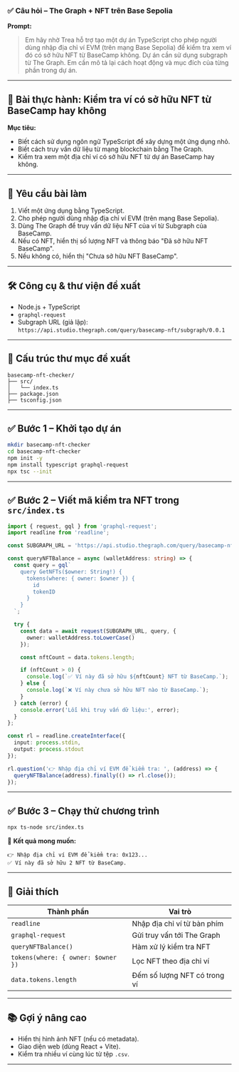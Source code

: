 ### ✅ Câu hỏi – The Graph + NFT trên Base Sepolia

**Prompt:**

> Em hãy nhờ Trea hỗ trợ tạo một dự án TypeScript cho phép người dùng nhập địa chỉ ví EVM (trên mạng Base Sepolia) để kiểm tra xem ví đó có sở hữu NFT từ BaseCamp không. Dự án cần sử dụng subgraph từ The Graph. Em cần mô tả lại cách hoạt động và mục đích của từng phần trong dự án.

---

## 🎯 **Bài thực hành: Kiểm tra ví có sở hữu NFT từ BaseCamp hay không**

**Mục tiêu:**

* Biết cách sử dụng ngôn ngữ TypeScript để xây dựng một ứng dụng nhỏ.
* Biết cách truy vấn dữ liệu từ mạng blockchain bằng The Graph.
* Kiểm tra xem một địa chỉ ví có sở hữu NFT từ dự án BaseCamp hay không.

---

## 📌 **Yêu cầu bài làm**

1. Viết một ứng dụng bằng TypeScript.
2. Cho phép người dùng nhập địa chỉ ví EVM (trên mạng Base Sepolia).
3. Dùng The Graph để truy vấn dữ liệu NFT của ví từ Subgraph của BaseCamp.
4. Nếu có NFT, hiển thị số lượng NFT và thông báo "Đã sở hữu NFT BaseCamp".
5. Nếu không có, hiển thị "Chưa sở hữu NFT BaseCamp".

---

## 🛠 **Công cụ & thư viện đề xuất**

* Node.js + TypeScript
* `graphql-request`
* Subgraph URL (giả lập): `https://api.studio.thegraph.com/query/basecamp-nft/subgraph/0.0.1`

---

## 📁 **Cấu trúc thư mục đề xuất**

```
basecamp-nft-checker/
├── src/
│   └── index.ts
├── package.json
├── tsconfig.json
```

---

## ✅ **Bước 1 – Khởi tạo dự án**

```bash
mkdir basecamp-nft-checker
cd basecamp-nft-checker
npm init -y
npm install typescript graphql-request
npx tsc --init
```

---

## ✅ **Bước 2 – Viết mã kiểm tra NFT trong `src/index.ts`**

```ts
import { request, gql } from 'graphql-request';
import readline from 'readline';

const SUBGRAPH_URL = 'https://api.studio.thegraph.com/query/basecamp-nft/subgraph/0.0.1';

const queryNFTBalance = async (walletAddress: string) => {
  const query = gql`
    query GetNFTs($owner: String!) {
      tokens(where: { owner: $owner }) {
        id
        tokenID
      }
    }
  `;

  try {
    const data = await request(SUBGRAPH_URL, query, {
      owner: walletAddress.toLowerCase()
    });

    const nftCount = data.tokens.length;

    if (nftCount > 0) {
      console.log(`✅ Ví này đã sở hữu ${nftCount} NFT từ BaseCamp.`);
    } else {
      console.log(`❌ Ví này chưa sở hữu NFT nào từ BaseCamp.`);
    }
  } catch (error) {
    console.error('Lỗi khi truy vấn dữ liệu:', error);
  }
};

const rl = readline.createInterface({
  input: process.stdin,
  output: process.stdout
});

rl.question('👉 Nhập địa chỉ ví EVM để kiểm tra: ', (address) => {
  queryNFTBalance(address).finally(() => rl.close());
});
```

---

## ✅ **Bước 3 – Chạy thử chương trình**

```bash
npx ts-node src/index.ts
```

📌 **Kết quả mong muốn:**

```
👉 Nhập địa chỉ ví EVM để kiểm tra: 0x123...
✅ Ví này đã sở hữu 2 NFT từ BaseCamp.
```

---

## 🧠 **Giải thích**

| Thành phần                         | Vai trò                      |
| ---------------------------------- | ---------------------------- |
| `readline`                         | Nhập địa chỉ ví từ bàn phím  |
| `graphql-request`                  | Gửi truy vấn tới The Graph   |
| `queryNFTBalance()`                | Hàm xử lý kiểm tra NFT       |
| `tokens(where: { owner: $owner })` | Lọc NFT theo địa chỉ ví      |
| `data.tokens.length`               | Đếm số lượng NFT có trong ví |

---

## 📚 Gợi ý nâng cao

* Hiển thị hình ảnh NFT (nếu có metadata).
* Giao diện web (dùng React + Vite).
* Kiểm tra nhiều ví cùng lúc từ tệp `.csv`.

---
